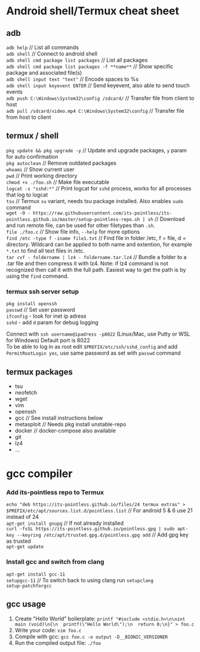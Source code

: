 
# Android shell/Termux cheat sheet

## adb
`adb help` // List all commands  
`adb shell` // Connect to android shell  
`adb shell cmd package list packages` // List all packages   
`adb shell cmd package list packages -f **name**` // Show specific package and associated file(s)  
`adb shell input text "text"` // Encode spaces to %s  
`adb shell input keyevent ENTER`  // Send keyevent, also able to send touch events  
`adb push C:\Windows\System32\config /sdcard/` // Transfer file from client to host  
`adb pull /sdcard/video.mp4 C:\Windows\System32\config` // Transfer file from host to client  

## termux / shell
`pkg update && pkg upgrade -y`  // Update and upgrade packages, `y` param for auto confirmation  
`pkg autoclean` // Remove outdated packages  
`whoami` // Show current user  
`pwd` // Print working directory  
`chmod +x ./foo.sh` // Make file executable  
`logcat -s "sshd:*"` // Print logcat for `sshd` process, works for all processes that log to logcat  
`tsu` // Termux `su` variant, needs tsu package installed. Also enables `sudo` command  
`wget -O - https://raw.githubusercontent.com/its-pointless/its-pointless.github.io/master/setup-pointless-repo.sh | sh` // Download and run remote file, can be used for other filetypes than `.sh`.  
`file ./foo.c` // Show file info, `--help` for more options  
`find /etc -type f -iname file1.txt` // Find file in folder /etc, f = file, d = directory. Wildcard can be applied to both name and extention, for example `*.txt` to find all text files in /etc.  
`tar cvf - foldername | lz4 - foldername.tar.lz4` // Bundle a folder to a .tar file and then compress it with lz4. Note: if lz4 command is not recognized then call it with the full path. Easiest way to get the path is by using the `find` command.

### termux ssh server setup
`pkg install openssh`  
`passwd` // Set user password  
`ifconfig` - look for inet ip adress  
`sshd` - add `d` param for debug logging  

Connect with `ssh username@ipadress -p8022` (Linux/Mac, use Putty or WSL for Windows) Default port is 8022  
To be able to log in as root edit `$PREFIX/etc/ssh/sshd_config` and add `PermitRootLogin yes`, use same password as set with `passwd` command  

## termux packages
* tsu  
* neofetch  
* wget  
* vim  
* openssh  
* gcc // See install instructions below  
* metasploit // Needs pkg install unstable-repo  
* docker // docker-compose also available  
* git  
* lz4  
* ...

# gcc compiler
### Add its-pointless repo to Termux
`echo "deb https://its-pointless.github.io/files/24 termux extras" > $PREFIX/etc/apt/sources.list.d/pointless.list` // For android 5 & 6 use 21 instead of 24  
`apt-get install gnupg` // If not already installed  
`curl -fsSL https://its-pointless.github.io/pointless.gpg | sudo apt-key --keyring /etc/apt/trusted.gpg.d/pointless.gpg add` // Add gpg key as trusted  
`apt-get update`  

### Install gcc and switch from clang  
`apt-get install gcc-11`  
`setupgcc-11` // To switch back to using clang run `setupclang`  
`setup-patchforgcc`  

## gcc usage
1. Create "Hello World" boilerplate: `printf "#include <stdio.h>\n\nint main (void)\n{\n  printf(\"Hello World\");\n  return 0;\n}" > foo.c`  
2. Write your code: `vim foo.c`  
3. Compile with gcc: `gcc foo.c -o output -D__BIONIC_VERSIONER`  
4. Run the compiled output file: `./foo`  
